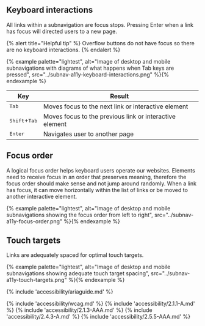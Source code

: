 ## Keyboard interactions

All links within a subnavigation are focus stops. Pressing Enter when a link has 
focus will directed users to a new page.

{% alert title="Helpful tip" %}
Overflow buttons do not have focus so there are no keyboard interactions.
{% endalert %}

{% example palette="lightest",
           alt="Image of desktop and mobile subnavigations with diagrams of what happens when Tab keys are pressed",
           src="../subnav-a11y-keyboard-interactions.png" %}{% endexample %}

| Key                             | Result                                                  |
| ------------------------------- | ------------------------------------------------------- |
| <kbd>Tab</kbd>                  | Moves focus to the next link or interactive element     |
| <kbd>Shift</kbd>+<kbd>Tab</kbd> | Moves focus to the previous link or interactive element |
| <kbd>Enter</kbd>                | Navigates user to another page                          |

## Focus order

A logical focus order helps keyboard users operate our websites. Elements need 
to receive focus in an order that preserves meaning, therefore the focus order 
should make sense and not jump around randomly. When a link has focus, it can 
move horizontally within the list of links or be moved to another interactive 
element.

{% example palette="lightest",
           alt="Image of desktop and mobile subnavigations showing the focus order from left to right",
           src="../subnav-a11y-focus-order.png" %}{% endexample %}

## Touch targets

Links are adequately spaced for optimal touch targets.

{% example palette="lightest",
           alt="Image of desktop and mobile subnavigations showing adequate touch target spacing",
           src="../subnav-a11y-touch-targets.png" %}{% endexample %}

{% include 'accessibility/ariaguide.md' %}

{% include 'accessibility/wcag.md' %}
{% include 'accessibility/2.1.1-A.md' %}
{% include 'accessibility/2.1.3-AAA.md' %}
{% include 'accessibility/2.4.3-A.md' %}
{% include 'accessibility/2.5.5-AAA.md' %}

